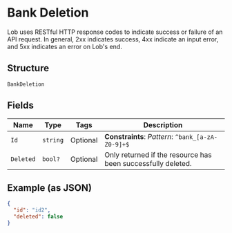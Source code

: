 
# Bank Deletion

Lob uses RESTful HTTP response codes to indicate success or failure of an API request. In general, 2xx indicates success, 4xx indicate an input error, and 5xx indicates an error on Lob's end.

## Structure

`BankDeletion`

## Fields

| Name | Type | Tags | Description |
|  --- | --- | --- | --- |
| `Id` | `string` | Optional | **Constraints**: *Pattern*: `^bank_[a-zA-Z0-9]+$` |
| `Deleted` | `bool?` | Optional | Only returned if the resource has been successfully deleted. |

## Example (as JSON)

```json
{
  "id": "id2",
  "deleted": false
}
```

